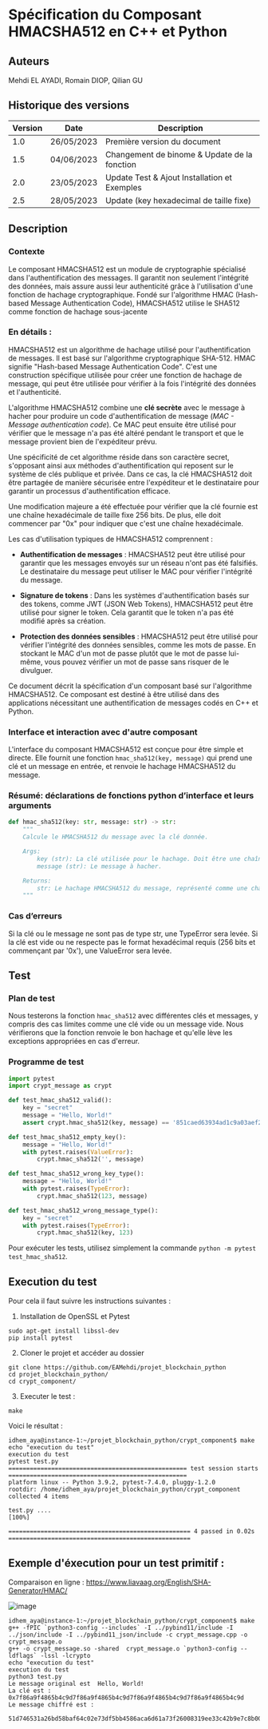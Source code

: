 # Spécification du Composant HMACSHA512 en C++ et Python

## Auteurs
Mehdi EL AYADI, Romain DIOP, Qilian GU

## Historique des versions
| Version | Date       | Description                 |
|---------|------------|-----------------------------|
| 1.0     | 26/05/2023 | Première version du document|
| 1.5     | 04/06/2023 | Changement de binome & Update de la fonction|
| 2.0     | 23/05/2023 | Update Test & Ajout Installation et Exemples|
| 2.5     | 28/05/2023 | Update (key hexadecimal de taille fixe) |

## Description

### Contexte
Le composant HMACSHA512 est un module de cryptographie spécialisé dans l'authentification des messages. Il garantit non seulement l'intégrité des données, mais assure aussi leur authenticité grâce à l'utilisation d'une fonction de hachage cryptographique. Fondé sur l'algorithme HMAC (Hash-based Message Authentication Code), HMACSHA512 utilise le SHA512 comme fonction de hachage sous-jacente

### En détails : 

HMACSHA512 est un algorithme de hachage utilisé pour l'authentification de messages. Il est basé sur l'algorithme cryptographique SHA-512. HMAC signifie "Hash-based Message Authentication Code". C'est une construction spécifique utilisée pour créer une fonction de hachage de message, qui peut être utilisée pour vérifier à la fois l'intégrité des données et l'authenticité.

L'algorithme HMACSHA512 combine une **clé secrète** avec le message à hacher pour produire un code d'authentification de message (*MAC - Message authentication code*). Ce MAC peut ensuite être utilisé pour vérifier que le message n'a pas été altéré pendant le transport et que le message provient bien de l'expéditeur prévu.

Une spécificité de cet algorithme réside dans son caractère secret, s'opposant ainsi aux méthodes d'authentification qui reposent sur le système de clés publique et privée. Dans ce cas, la clé HMACSHA512 doit être partagée de manière sécurisée entre l'expéditeur et le destinataire pour garantir un processus d'authentification efficace.

Une modification majeure a été effectuée pour vérifier que la clé fournie est une chaîne hexadécimale de taille fixe 256 bits. De plus, elle doit commencer par "0x" pour indiquer que c'est une chaîne hexadécimale.

Les cas d'utilisation typiques de HMACSHA512 comprennent :

- **Authentification de messages** : HMACSHA512 peut être utilisé pour garantir que les messages envoyés sur un réseau n'ont pas été falsifiés. Le destinataire du message peut utiliser le MAC pour vérifier l'intégrité du message.

- **Signature de tokens** : Dans les systèmes d'authentification basés sur des tokens, comme JWT (JSON Web Tokens), HMACSHA512 peut être utilisé pour signer le token. Cela garantit que le token n'a pas été modifié après sa création.

- **Protection des données sensibles** : HMACSHA512 peut être utilisé pour vérifier l'intégrité des données sensibles, comme les mots de passe. En stockant le MAC d'un mot de passe plutôt que le mot de passe lui-même, vous pouvez vérifier un mot de passe sans risquer de le divulguer.

Ce document décrit la spécification d'un composant basé sur l'algorithme HMACSHA512. Ce composant est destiné à être utilisé dans des applications nécessitant une authentification de messages codés en C++ et Python.

### Interface et interaction avec d'autre composant
L'interface du composant HMACSHA512 est conçue pour être simple et directe. Elle fournit une fonction `hmac_sha512(key, message)` qui prend une clé et un message en entrée, et renvoie le hachage HMACSHA512 du message.

### Résumé: déclarations de fonctions python d’interface et leurs arguments
```python
def hmac_sha512(key: str, message: str) -> str:
    """
    Calcule le HMACSHA512 du message avec la clé donnée.

    Args:
        key (str): La clé utilisée pour le hachage. Doit être une chaîne hexadécimale de taille fixe 256 bits commençant par '0x'.
        message (str): Le message à hacher.

    Returns:
        str: Le hachage HMACSHA512 du message, représenté comme une chaîne de caractères hexadécimales.
    """
```
### Cas d’erreurs
Si la clé ou le message ne sont pas de type str, une TypeError sera levée. Si la clé est vide ou ne respecte pas le format hexadécimal requis (256 bits et commençant par '0x'), une ValueError sera levée.

## Test

### Plan de test
Nous testerons la fonction `hmac_sha512` avec différentes clés et messages, y compris des cas limites comme une clé vide ou un message vide. Nous vérifierons que la fonction renvoie le bon hachage et qu'elle lève les exceptions appropriées en cas d'erreur.

### Programme de test
```python
import pytest
import crypt_message as crypt

def test_hmac_sha512_valid():
    key = "secret"
    message = "Hello, World!"
    assert crypt.hmac_sha512(key, message) == '851caed63934ad1c9a03aef23ba2b84f224bdff4f5148efc57d95f9ae80ca9db2e98bc4c709a529eb1b7234a1ac2e381d28e0eb1efa090bb19613f5c124b6d5b'

def test_hmac_sha512_empty_key():
    message = "Hello, World!"
    with pytest.raises(ValueError):
        crypt.hmac_sha512('', message)

def test_hmac_sha512_wrong_key_type():
    message = "Hello, World!"
    with pytest.raises(TypeError):
        crypt.hmac_sha512(123, message)

def test_hmac_sha512_wrong_message_type():
    key = "secret"
    with pytest.raises(TypeError):
        crypt.hmac_sha512(key, 123)
```
Pour exécuter les tests, utilisez simplement la commande `python -m pytest test_hmac_sha512`.


## Execution du test 

Pour cela il faut suivre les instructions suivantes : 
1. Installation de OpenSSL et Pytest
```console
sudo apt-get install libssl-dev
pip install pytest
```

2. Cloner le projet et accéder au dossier 
```console
git clone https://github.com/EAMehdi/projet_blockchain_python
cd projet_blockchain_python/
cd crypt_component/
```


3. Executer le test :
```console
make
```

Voici le résultat :
```console
idhem_aya@instance-1:~/projet_blockchain_python/crypt_component$ make
echo "execution du test"
execution du test
pytest test.py
================================================== test session starts ==================================================
platform linux -- Python 3.9.2, pytest-7.4.0, pluggy-1.2.0
rootdir: /home/idhem_aya/projet_blockchain_python/crypt_component
collected 4 items                                                                                                       

test.py ....                                                                                                      [100%]

=================================================== 4 passed in 0.02s ===================================================
```

## Exemple d'éxecution pour un test primitif : 
Comparaison en ligne : https://www.liavaag.org/English/SHA-Generator/HMAC/

![image](https://github.com/EAMehdi/projet_blockchain_python/assets/45198822/3199cd31-cc42-4c81-8936-3e5a7fa79635)

```console
idhem_aya@instance-1:~/projet_blockchain_python/crypt_component$ make
g++ -fPIC `python3-config --includes` -I ../pybind11/include -I ../json/include -I ../pybind11_json/include -c crypt_message.cpp -o crypt_message.o
g++ -o crypt_message.so -shared  crypt_message.o `python3-config --ldflags` -lssl -lcrypto
echo "execution du test"
execution du test
python3 test.py
Le message original est  Hello, World!
La clé est :  0x7f86a9f4865b4c9d7f86a9f4865b4c9d7f86a9f4865b4c9d7f86a9f4865b4c9d
Le message chiffré est :
 51d746531a26bd58baf64c02e73df5bb4586aca6d61a73f26008319ee33c42b9e7c8b000494fc2c33b101a60623710db11f11ef35976b064f3b00ce39ff0c1fc
```

